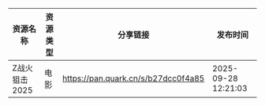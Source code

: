 | 资源名称      | 资源类型 | 分享链接                                | 发布时间                |
| --------- | ---- | ----------------------------------- | ------------------- |
| Z战火狙击2025 | 电影   | https://pan.quark.cn/s/b27dcc0f4a85 | 2025-09-28 12:21:03 |
